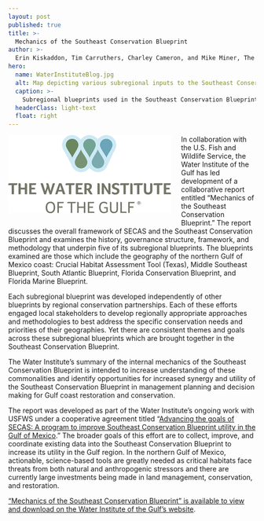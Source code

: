 ```yaml
---
layout: post
published: true
title: >-
  Mechanics of the Southeast Conservation Blueprint
author: >-
  Erin Kiskaddon, Tim Carruthers, Charley Cameron, and Mike Miner, The Water Institute of the Gulf
hero:
  name: WaterInstituteBlog.jpg
  alt: Map depicting various subregional inputs to the Southeast Conservation Blueprint.
  caption: >-
    Subregional blueprints used in the Southeast Conservation Blueprint. Those in solid colors are the subject of "Mechanics of the Southeast Conservation Blueprint."
  headerClass: light-text
  float: right
---
```

<img src="https://raw.githubusercontent.com/USFWS/secas/gh-pages/images/twig-logo-primary.jpeg" align="left" style="padding-right: 20px; padding-bottom: 20px">In collaboration with the U.S. Fish and Wildlife Service, the Water Institute of the Gulf has led development of a collaborative report entitled “Mechanics of the Southeast Conservation Blueprint.” The report discusses the overall framework of SECAS and the Southeast Conservation Blueprint and examines the history, governance structure, framework, and methodology that underpin five of its subregional blueprints. The blueprints examined are those which include the geography of the northern Gulf of Mexico coast: Crucial Habitat Assessment Tool (Texas), Middle Southeast Blueprint, South Atlantic Blueprint, Florida Conservation Blueprint, and Florida Marine Blueprint.<!--more-->  

Each subregional blueprint was developed independently of other blueprints by regional conservation partnerships. Each of these efforts engaged local stakeholders to develop regionally appropriate approaches and methodologies to best address the specific conservation needs and priorities of their geographies. Yet there are consistent themes and goals across these subregional blueprints which are brought together in the Southeast Conservation Blueprint.

The Water Institute’s summary of the internal mechanics of the Southeast Conservation Blueprint is intended to increase understanding of these commonalities and identify opportunities for increased synergy and utility of the Southeast Conservation Blueprint in management planning and decision making for Gulf coast restoration and conservation.  

The report was developed as part of the Water Institute’s ongoing work with USFWS under a cooperative agreement titled “[Advancing the goals of SECAS: A program to improve Southeast Conservation Blueprint utility in the Gulf of Mexico](http://secassoutheast.org/2020/04/23/Improving-the-Utility-of-the-Southeast-Blueprint-In-The-Gulf-Of-Mexico.html).” The broader goals of this effort are to collect, improve, and coordinate existing data into the Southeast Conservation Blueprint to increase its utility in the Gulf region. In the northern Gulf of Mexico, actionable, science-based tools are greatly needed as critical habitats face threats from both natural and anthropogenic stressors and there are currently large investments being made in land management, conservation, and restoration. 

[“Mechanics of the Southeast Conservation Blueprint” is available to view and download on the Water Institute of the Gulf’s website](https://thewaterinstitute.org/projects/southeast-conservation-adaptation-strategy-secas-1-1).
